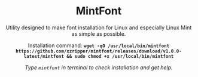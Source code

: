 <h1 align="center">MintFont</h1>
<p align="center">Utility designed to make font installation for Linux and especially Linux Mint as simple as possible.</p>
<p align="center">Installation command: <b><code>wget -qO /usr/local/bin/mintfont https://github.com/xzripper/mintfont/releases/download/v1.0.0-latest/mintfont && sudo chmod +x /usr/local/bin/mintfont</code></b></p>
<p align="center"><i>Type <code>mintfont</code> in terminal to check installation and get help.</i></p>
